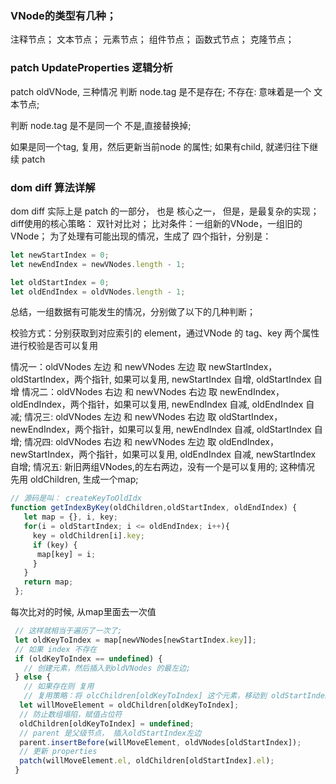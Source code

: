 ### VNode的类型有几种；
 注释节点；
 文本节点；
 元素节点；
 组件节点；
 函数式节点；
 克隆节点；

### patch UpdateProperties 逻辑分析
  patch oldVNode, 三种情况
  判断 node.tag 是不是存在;
  不存在: 意味着是一个 文本节点;

  判断 node.tag 是不是同一个
  不是,直接替换掉;

  如果是同一个tag, 复用，然后更新当前node 的属性;
  如果有child, 就递归往下继续 patch


### dom diff 算法详解

dom diff 实际上是 patch 的一部分， 也是 核心之一， 但是，是最复杂的实现；
  diff使用的核心策略： 双针对比对；
  比对条件：一组新的VNode，一组旧的VNode；
  为了处理有可能出现的情况，生成了 四个指针，分别是：
```js
let newStartIndex = 0;
let newEndIndex = newVNodes.length - 1;

let oldStartIndex = 0;
let oldEndIndex = oldVNodes.length - 1;
```
总结，一组数据有可能发生的情况，分别做了以下的几种判断；

校验方式：分别获取到对应索引的 element，通过VNode 的 tag、key 两个属性 进行校验是否可以复用


情况一：oldVNodes 左边 和 newVNodes 左边
  取 newStartIndex，oldStartIndex，两个指针, 如果可以复用, newStartIndex 自增,
  oldStartIndex 自增
情况二：oldVNodes 右边 和 newVNodes 右边
  取 newEndIndex，oldEndIndex，两个指针，如果可以复用, newEndIndex 自减, oldEndIndex 自减;
情况三: oldVNodes 左边 和 newVNodes 右边
  取 oldStartIndex，newEndIndex，两个指针，如果可以复用, newEndIndex 自减, oldStartIndex 自增;
情况四: oldVNodes 右边 和 newVNodes 左边
   取 oldEndIndex，newStartIndex，两个指针，如果可以复用, oldEndIndex 自减, newStartIndex 自增;
情况五: 新旧两组VNodes,的左右两边，没有一个是可以复用的;
  这种情况 先用 oldChildren, 生成一个map;
  ```js
  // 源码是叫： createKeyToOldIdx
  function getIndexByKey(oldChildren,oldStartIndex, oldEndIndex) {
     let map = {}, i, key;
     for(i = oldStartIndex; i <= oldEndIndex; i++){
       key = oldChildren[i].key;
       if (key) {
        map[key] = i;
       }
     }
     return map;
   };
  ```
每次比对的时候, 从map里面去一次值
```js
 // 这样就相当于遍历了一次了;
 let oldKeyToIndex = map[newVNodes[newStartIndex.key]];
 // 如果 index 不存在
 if (oldKeyToIndex == undefined) {
   // 创建元素，然后插入到oldVNodes 的最左边;
 } else {
   // 如果存在则 复用
   // 复用策略：将 olcChildren[oldKeyToIndex] 这个元素，移动到 oldStartIndex前面
  let willMoveElement = oldChildren[oldKeyToIndex];
  // 防止数组塌陷，赋值占位符
  oldChildren[oldKeyToIndex] = undefined;
  // parent 是父级节点， 插入oldStartIndex左边
  parent.insertBefore(willMoveElement, oldVNodes[oldStartIndex]);
  // 更新 properties
  patch(willMoveElement.el, oldChildren[oldStartIndex].el);
 }

```